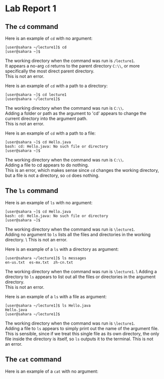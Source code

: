 # Lab Report 1

## The `cd` command

Here is an example of `cd` with no argument:
```
[user@sahara ~/lecture1]$ cd
[user@sahara ~]$
```
The working directory when the command was run is `/lecture1`. \
It appears a no-arg `cd` returns to the parent directory `C:\\`, 
or more specifically the most direct parent directory. \
This is not an error.

Here is an example of `cd` with a path to a directory:
```
[user@sahara ~]$ cd lecture1
[user@sahara ~/lecture1]$
```
The working directory when the command was run is `C:\\`. \
Adding a folder or path as the argument to 'cd' appears to
change the current directory into the argument path. \
This is not an error.

Here is an example of `cd` with a path to a file:
```
[user@sahara ~]$ cd Hello.java
bash: cd: Hello.java: No such file or directory
[user@sahara ~]$ 
```
The working directory when the command was run is `C:\\`. \
Adding a file to cd appears to do nothing. \
This is an error, which makes sense since `cd` changes the 
working directory, but a file is not a directory, so 
`cd` does nothing.

## The `ls` command

Here is an example of `ls` with no argument:
```
[user@sahara ~]$ cd Hello.java
bash: cd: Hello.java: No such file or directory
[user@sahara ~]$ 
```
The working directory when the command was run is `\lecture1`. \
Adding no argument to `ls` lists all the files and directories
in the working directory. \ 
This is not an error.

Here is an example of a `ls` with a directory as argument:
```
[user@sahara ~/lecture1]$ ls messages
en-us.txt  es-mx.txt  zh-cn.txt
```
The working directory when the command was run is `\lecture1`. \ 
Adding a directory to `ls` appears to list out all the files
or directories in the argument directory. \
This is not an error.

Here is an example of a `ls` with a file as argument:
```
[user@sahara ~/lecture1]$ ls Hello.java
Hello.java
[user@sahara ~/lecture1]$ 
```
The working directory when the command was run is `\lecture1`. \
Adding a file to `ls` appears to simply print out the name of
the argument file. This is sensible, since if we treat this single 
file as its own directory, the only file inside the directory is 
itself, so `ls` outputs it to the terminal.
This is not an error. 

## The `cat` command

Here is an example of a `cat` with no argument:
